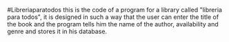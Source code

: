 #Libreriaparatodos
this is the code of a program for a library called "libreria para todos", it is designed in such a way that the user can enter the title
of the book and the program tells him the name of the author, availability and genre and stores it in his database.
